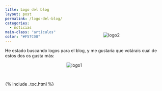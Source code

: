 ```yaml
---
title: Logo del blog
layout: post
permalink: /logo-del-blog/
categories:
  - noticias
main-class: "articulos"
color: "#F57C00"
---
```

He estado buscando logos para el blog, y me gustaría que votárais cual de estos dos os gusta más:

<div style="position:relative; left:200px;">
  <p>
    <img src="https://lh3.ggpht.com/_IlK2pNFFgGM/TR0I_dCEjKI/AAAAAAAAAPY/xsSZKgIFzvg/logo1.png" alt="logo1" />
  </p>
</div>

<div style="position:relative; left:320px; top:-130px;">
  <p>
    <img src="https://lh5.ggpht.com/_IlK2pNFFgGM/TR0I_Mj3ZwI/AAAAAAAAAPU/3GE1tq8BhsI/logo2.png" alt="logo2" />
  </p>
</div>


<!--ad-->



{% include _toc.html %}
